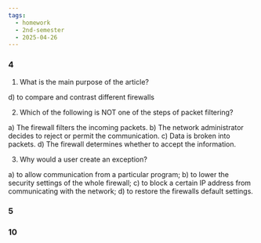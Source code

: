 ```yaml
---
tags:
  - homework
  - 2nd-semester
  - 2025-04-26
---
```


### 4

1. What is the main purpose of the article? 
 
d) to compare and contrast different firewalls
 
2. Which of the following is NOT one of the steps of packet filtering? 
 
a) The firewall filters the incoming packets. 
b) The network administrator decides to reject or permit the communication. 
c) Data is broken into packets. 
d) The firewall determines whether to accept the information.

3. Why would a user create an exception? 
 
a) to allow communication from a particular program; 
b) to lower the security settings of the whole firewall; 
c) to block a certain IP address from communicating with the network; 
d) to restore the firewalls default settings.

### 5
### 10
